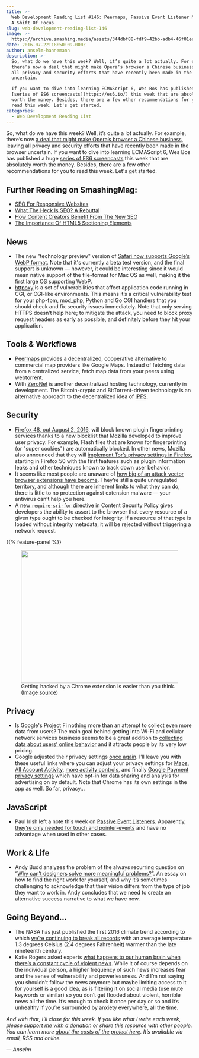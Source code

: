 ```yaml
---
title: >-
  Web Development Reading List #146: Peermaps, Passive Event Listener Note, And
  A Shift Of Focus
slug: web-development-reading-list-146
image: >-
  https://archive.smashing.media/assets/344dbf88-fdf9-42bb-adb4-46f01eedd629/ebaa3822-3711-4359-becb-cd53d9f223d4/httppoxy-500-opt.png
date: 2016-07-22T18:50:09.000Z
author: anselm-hannemann
description: >-
  So, what do we have this week? Well, it’s quite a lot actually. For example,
  there’s now a deal that might make Opera’s browser a Chinese business, leaving
  all privacy and security efforts that have recently been made in the browser
  uncertain.

  If you want to dive into learning ECMAScript 6, Wes Bos has published a huge
  [series of ES6 screencasts](https://es6.io/) this week that are absolutely
  worth the money. Besides, there are a few other recommendations for you to
  read this week. Let's get started.
categories:
  - Web Development Reading List
---
```

So, what do we have this week? Well, it’s quite a lot actually. For example, there’s now <a href="https://www.zdnet.com/article/1-2bn-offer-for-opera-scrapped-new-600m-deal-centres-on-browser-and-consumer-business/">a deal that might make Opera’s browser a Chinese business</a>, leaving all privacy and security efforts that have recently been made in the browser uncertain. If you want to dive into learning ECMAScript 6, Wes Bos has published a huge <a href="https://es6.io/">series of ES6 screencasts</a> this week that are absolutely worth the money. Besides, there are a few other recommendations for you to read this week. Let's get started.</p>

## <span class="rh">Further Reading</span> on SmashingMag:

*   [SEO For Responsive Websites](https://www.smashingmagazine.com/2013/11/seo-for-responsive-websites/)
*   [What The Heck Is SEO? A Rebuttal](https://www.smashingmagazine.com/2012/12/what-heck-seo-rebuttal/)
*   [How Content Creators Benefit From The New SEO](https://www.smashingmagazine.com/2012/06/content-creators-benefit-from-new-seo/)
*   [The Importance Of HTML5 Sectioning Elements](https://www.smashingmagazine.com/2013/01/the-importance-of-sections/)

## News

*   The new "technology preview" version of [Safari now supports Google’s WebP format](https://www.cnet.com/news/apple-ios-macos-tests-googles-webp-graphics-to-speed-up-web/). Note that it's currently a beta test version, and the final support is unknown — however, it could be interesting since it would mean native support of the file-format for Mac OS as well, making it the first large OS supporting [WebP](https://www.smashingmagazine.com/2015/10/webp-images-and-performance/).
*   [httpoxy](https://httpoxy.org/) is a set of vulnerabilities that affect application code running in CGI, or CGI-like environments. This means it’s a critical vulnerability test for your php-fpm, mod_php, Python and Go CGI handlers that you should check and fix security issues immediately. Note that only serving HTTPS doesn’t help here; to mitigate the attack, you need to block proxy request headers as early as possible, and definitely before they hit your application.</p>

## Tools & Workflows

*   [Peermaps](https://github.com/substack/peermaps) provides a decentralized, cooperative alternative to commercial map providers like Google Maps. Instead of fetching data from a centralized service, fetch map data from your peers using webtorrent.
*   With [ZeroNet](https://zeronet.io/) is another decentralized hosting technology, currently in development. The Bitcoin-crypto and BitTorrent-driven technology is an alternative approach to the decentralized idea of [IPFS](https://ipfs.io/).</p>

## Security

*   [Firefox 48, out August 2, 2016](https://www.ghacks.net/2016/07/18/firefox-48-blocklist-against-plugin-fingerprinting/), will block known plugin fingerprinting services thanks to a new blocklist that Mozilla developed to improve user privacy. For example, Flash files that are known for fingerprinting (or "super cookies") are automatically blocked. In other news, Mozilla also announced that they will [implement Tor’s privacy settings in Firefox](https://www.ghacks.net/2016/07/04/tor-privacy-settings-coming-to-firefox/), starting in Firefox 50 with the first features such as plugin information leaks and other techniques known to track down user behavior.
*   It seems like most people are unaware of [how big of an attack vector browser extensions have become](https://kjaer.io/extension-malware/). They’re still a quite unregulated territory, and although there are inherent limits to what they can do, there is little to no protection against extension malware — your antivirus can’t help you here.
*   A [new `require-sri-for` directive](https://www.chromestatus.com/feature/5635811978510336) in Content Security Policy gives developers the ability to assert to the browser that every resource of a given type ought to be checked for integrity. If a resource of that type is loaded without integrity metadata, it will be rejected without triggering a network request.

{{% feature-panel %}}

<figure><a href="https://kjaer.io/extension-malware/"><img loading="lazy" decoding="async" src="https://archive.smashing.media/assets/344dbf88-fdf9-42bb-adb4-46f01eedd629/808e8b64-d620-4f41-86c9-bb759ed83a09/extension-content-age-verify-opt.png" alt="" width="500" height="357" /></a><figcaption>Getting hacked by a Chrome extension is easier than you think. (<a href="https://kjaer.io/extension-malware/">Image source</a>)</figcaption></figure>

## Privacy

*   Is Google's Project Fi nothing more than an attempt to collect even more data from users? The main goal behind getting into Wi-Fi and cellular network services business seems to be a great addition to [collecting data about users’ online behavior](https://www.computerworld.com/article/2914838/data-privacy/project-fi-will-help-google-amass-even-more-data-about-you.html) and it attracts people by its very low pricing.
*   Google adjusted their privacy settings [once again](https://www.wired.com/2016/06/latest-ad-tracking-move-google-gets-opt-right/). I’ll leave you with these useful links where you can adjust your privacy settings for [Maps](https://www.google.com/maps/timeline), [All Account Activity](https://myactivity.google.com/myactivity), [more activity controls](https://myaccount.google.com/activitycontrols), and finally [Google Payment privacy settings](https://payments.google.com/s/?page=privacySettings) which have opt-in for data sharing and analysis for advertising on by default. Note that Chrome has its own settings in the app as well. So far, privacy…

## JavaScript

*   Paul Irish left a note this week on [Passive Event Listeners](https://dom.spec.whatwg.org/#dom-eventlisteneroptions-passive). Apparently, [they’re only needed for touch and pointer-events](https://twitter.com/paul_irish/status/755175394140053505) and have no advantage when used in other cases.</p>

## Work & Life

*   Andy Budd analyzes the problem of the always recurring question on “[Why can’t designers solve more meaningful problems?](https://www.andybudd.com/archives/2016/07/why_cant_designers_solve_more_meaningful/)”. An essay on how to find the right work for yourself, and why it’s sometimes challenging to acknowledge that their vision differs from the type of job they want to work in. Andy concludes that we need to create an alternative success narrative to what we have now.</p>

## Going Beyond…

*   The NASA has just published the first 2016 climate trend according to which [we’re continuing to break all records](https://www.nasa.gov/feature/goddard/2016/climate-trends-continue-to-break-records) with an average temperature 1.3 degrees Celsius (2.4 degrees Fahrenheit) warmer than the late nineteenth century.
*   Katie Rogers asked experts [what happens to our human brain when there’s a constant cycle of violent news](https://www.nytimes.com/2016/07/16/health/what-is-a-constant-cycle-of-violent-news-doing-to-us.html?_r=0). While it of course depends on the individual person, a higher frequency of such news increases fear and the sense of vulnerability and powerlessness. And I’m not saying you shouldn’t follow the news anymore but maybe limiting access to it for yourself is a good idea, as is filtering it on social media (use mute keywords or similar) so you don’t get flooded about violent, horrible news all the time. It’s enough to check it once per day or so and it’s unhealthy if you’re surrounded by anxiety everywhere, all the time.

<em>And with that, I’ll close for this week. If you like what I write each week, please <a href="https://wdrl.info/donate">support me with a donation</a> or share this resource with other people. You can learn more <a href="https://wdrl.info/costs/">about the costs of the project here</a>. It’s available via email, RSS and online.</em>

<em>— Anselm</em>

